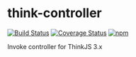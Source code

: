 # think-controller

[![Build Status](https://img.shields.io/travis/thinkjs/think-controller/master.svg?style=flat-square)](https://travis-ci.org/thinkjs/think-controller)
[![Coverage Status](https://img.shields.io/coveralls/thinkjs/think-controller/master.svg?style=flat-square)](https://coveralls.io/github/thinkjs/think-controller?branch=master)
[![npm](https://img.shields.io/npm/v/think-controller.svg?colorB=brightgreen&style=flat-square)](https://www.npmjs.com/package/think-controller)

Invoke controller for ThinkJS 3.x
